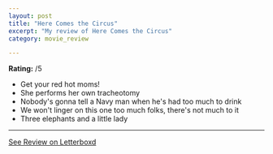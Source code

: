 ```yaml
---
layout: post
title: "Here Comes the Circus"
excerpt: "My review of Here Comes the Circus"
category: movie_review

---
```


**Rating:** /5

* Get your red hot moms!
* She performs her own tracheotomy
* Nobody's gonna tell a Navy man when he's had too much to drink
* We won't linger on this one too much folks, there's not much to it
* Three elephants and a little lady

<hr>

[See Review on Letterboxd](https://boxd.it/55ARA9)
